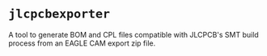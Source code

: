 <!--
SPDX-FileCopyrightText: 2020 Diego Elio Pettenò

SPDX-License-Identifier: MIT
-->

# `jlcpcbexporter`

A tool to generate BOM and CPL files compatible with JLCPCB's SMT build process
from an EAGLE CAM export zip file.
